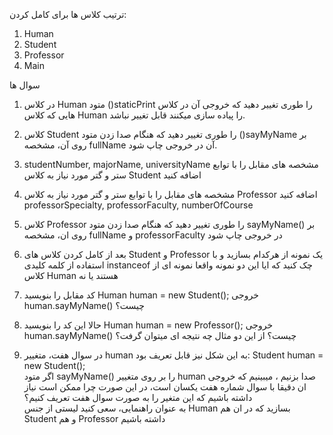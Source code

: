 ترتیب کلاس ها برای کامل کردن:

1. Human
2. Student
3. Professor
4. Main

سوال ها

1. در کلاس Human متود ()staticPrint را طوری تغییر دهید که خروجی آن در کلاس هایی که کلاس Human را پیاده سازی میکنند قابل تغییر نباشد.

2. کلاس Student را طوری تغییر دهید که هنگام صدا زدن متود ()sayMyName بر روی آن، مشخصه fullName آن در خروجی چاپ شود.
3. studentNumber, majorName, universityName مشخصه های مقابل را با توابع ستر و گتر مورد نیاز به کلاس Student اضافه کنید
4. مشخصه های مقابل را با توابع ستر و گتر مورد نیاز به کلاس Professor اضافه کنید professorSpecialty, professorFaculty,
   numberOfCourse
5. کلاس Professor را طوری تغییر دهید که هنگام صدا زدن متود sayMyName() بر روی ان، مشخصه fullName و professorFaculty در
   خروجی چاپ شود
6. بعد از کامل کردن کلاس های Student و Professor یک نمونه از هرکدام بسازید و با استفاده از کلمه کلیدی instanceof چک کنید
   که ایا این دو نمونه واقعا نمونه ای از کلاس Human هستند یا نه
7. کد مقابل را بنویسید
   Human human = new Student();
   خروجی human.sayMyName() چیست؟
8. حالا این کد را بنویسید
   Human human = new Professor();
   خروجی human.sayMyName() چیست؟
از این دو مثال چه نتیجه ای میتوان گرفت؟
9. در سوال هفت، متغییر human به این شکل نیز قابل تعریف بود:
Student human = new Student();<br>
اگر متود sayMyName() را بر روی متغییر human صدا بزنیم ، میبینیم که خروجی ان دقیقا با سوال شماره هفت یکسان است، در این صورت چرا ممکن است نیاز داشته باشیم که این متغیر را به صورت سوال هفت تعریف کنیم؟ <br>
به عنوان راهنمایی، سعی کنید لیستی از جنس Human بسازید که در ان هم Student و هم Professor داشته باشیم
